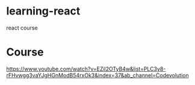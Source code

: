 # learning-react
 react course
  
# Course
https://www.youtube.com/watch?v=EZil2OTyB4w&list=PLC3y8-rFHvwgg3vaYJgHGnModB54rxOk3&index=37&ab_channel=Codevolution
